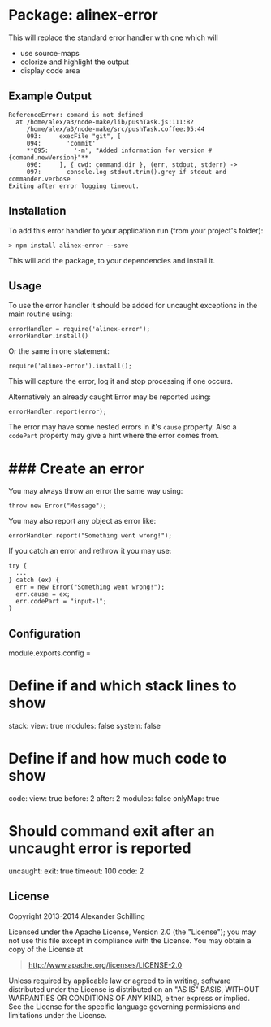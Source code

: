 Package: alinex-error
=================================================

This will replace the standard error handler with one which will

* use source-maps
* colorize and highlight the output
* display code area


Example Output
-------------------------------------------------

    ReferenceError: comand is not defined
      at /home/alex/a3/node-make/lib/pushTask.js:111:82
         /home/alex/a3/node-make/src/pushTask.coffee:95:44
         093:     execFile "git", [
         094:       'commit'
         **095:       '-m', "Added information for version #{comand.newVersion}"**
         096:     ], { cwd: command.dir }, (err, stdout, stderr) ->
         097:       console.log stdout.trim().grey if stdout and commander.verbose
    Exiting after error logging timeout.


Installation
-------------------------------------------------

To add this error handler to your application run (from your project's folder):

    > npm install alinex-error --save

This will add the package, to your dependencies and install it.


Usage
-------------------------------------------------

To use the error handler it should be added for uncaught exceptions in the
main routine using:

    errorHandler = require('alinex-error');
    errorHandler.install()

Or the same in one statement:

    require('alinex-error').install();

This will capture the error, log it and stop processing if one occurs.

Alternatively an already caught Error may be reported using:

    errorHandler.report(error);

The error may have some nested errors in it's `cause` property. Also a
`codePart` property may give a hint where the error comes from.

# ### Create an error

You may always throw an error the same way using:

    throw new Error("Message");

You may also report any object as error like:

    errorHandler.report("Something went wrong!");

If you catch an error and rethrow it you may use:

    try {
      ...
    } catch (ex) {
      err = new Error("Something went wrong!");
      err.cause = ex;
      err.codePart = "input-1";
    }


Configuration
-------------------------------------------------

module.exports.config = 
  # Define if and which stack lines to show
  stack:
    view: true
    modules: false
    system: false
  # Define if and how much code to show
  code:
    view: true
    before: 2
    after: 2
    modules: false
    onlyMap: true
  # Should command exit after an uncaught error is reported
  uncaught:
    exit: true
    timeout: 100
    code: 2


License
-------------------------------------------------

Copyright 2013-2014 Alexander Schilling

Licensed under the Apache License, Version 2.0 (the "License");
you may not use this file except in compliance with the License.
You may obtain a copy of the License at

>  <http://www.apache.org/licenses/LICENSE-2.0>

Unless required by applicable law or agreed to in writing, software
distributed under the License is distributed on an "AS IS" BASIS,
WITHOUT WARRANTIES OR CONDITIONS OF ANY KIND, either express or implied.
See the License for the specific language governing permissions and
limitations under the License.
